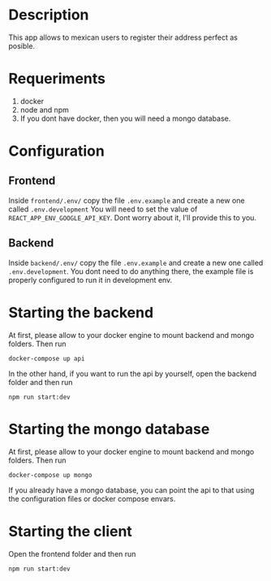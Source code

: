 # Description

This app allows to mexican users to register their address perfect as posible.

# Requeriments

1. docker
2. node and npm
3. If you dont have docker, then you will need a mongo database.

# Configuration

## Frontend 

Inside `frontend/.env/` copy the file `.env.example` and create a new one called `.env.development` You will need to set the value of `REACT_APP_ENV_GOOGLE_API_KEY`. Dont worry about it, I'll provide this to you.

## Backend

Inside `backend/.env/` copy the file `.env.example` and create a new one called `.env.development`. You dont need to do anything there, the example file is properly configured to run it in development env.

# Starting the backend

At first, please allow to your docker engine to mount backend and mongo folders. Then run

`docker-compose up api`

In the other hand, if you want to run the api by yourself, open the backend folder and then run

`npm run start:dev`

# Starting the mongo database

At first, please allow to your docker engine to mount backend and mongo folders. Then run

`docker-compose up mongo`

If you already have a mongo database, you can point the api to that using the configuration files or docker compose envars.

# Starting the client

Open the  frontend folder and then run

`npm run start:dev`


